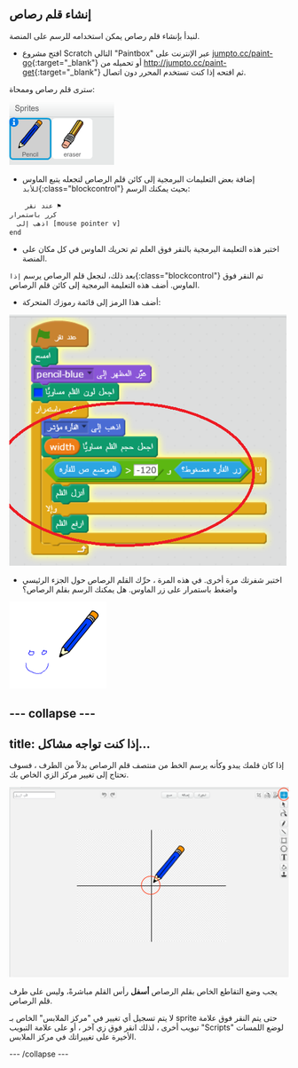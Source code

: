 ## إنشاء قلم رصاص

لنبدأ بإنشاء قلم رصاص يمكن استخدامه للرسم على المنصة.

+ افتح مشروع Scratch التالي "Paintbox" عبر الإنترنت على [jumpto.cc/paint-go](http://jumpto.cc/paint-go){:target="_blank"} أو تحميله من <http://jumpto.cc/paint-get>{:target="_blank"} ثم افتحه إذا كنت تستخدم المحرر دون اتصال.

سترى قلم رصاص وممحاة:

![لقطة الشاشة](images/paint-starter.png)

+ إضافة بعض التعليمات البرمجية إلى كائن قلم الرصاص لتجعله يتبع الماوس `للأبد`{:class="blockcontrol"} بحيث يمكنك الرسم:

```blocks
    عند نقر ⚑
كرر باستمرار 
  اذهب إلى [mouse pointer v]
end
```

+ اختبر هذه التعليمة البرمجية بالنقر فوق العلم ثم تحريك الماوس في كل مكان على المنصة.

بعد ذلك، لنجعل قلم الرصاص يرسم `إذا`{:class="blockcontrol"} تم النقر فوق الماوس. أضف هذه التعليمة البرمجية إلى كائن قلم الرصاص.

+ أضف هذا الرمز إلى قائمة رموزك المتحركة:

![لقطة الشاشة](images/paint-pencil-draw-code.png)

+ اختبر شفرتك مرة أخرى. في هذه المرة ، حرِّك القلم الرصاص حول الجزء الرئيسي واضغط باستمرار على زر الماوس. هل يمكنك الرسم بقلم الرصاص؟

![لقطة الشاشة](images/paint-draw.png)

## \--- collapse \---

## title: إذا كنت تواجه مشاكل...

إذا كان قلمك يبدو وكأنه يرسم الخط من منتصف قلم الرصاص بدلاً من الطرف ، فسوف تحتاج إلى تغيير مركز الزي الخاص بك.

![مركز المظهر](images/costume-center.png)

يجب وضع التقاطع الخاص بقلم الرصاص **أسفل** رأس القلم مباشرةً، وليس على طرف قلم الرصاص.

لا يتم تسجيل أي تغيير في "مركز الملابس" الخاص بـ sprite حتى يتم النقر فوق علامة تبويب أخرى ، لذلك انقر فوق زي آخر ، أو على علامة التبويب "Scripts" لوضع اللمسات الأخيرة على تغييراتك في مركز الملابس.

\--- /collapse \---
